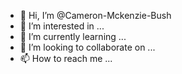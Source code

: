 - 👋 Hi, I’m @Cameron-Mckenzie-Bush
- 👀 I’m interested in ...
- 🌱 I’m currently learning ...
- 💞️ I’m looking to collaborate on ...
- 📫 How to reach me ...

<!---
Cameron-Mckenzie-Bush/Cameron-Mckenzie-Bush is a ✨ special ✨ repository because its `README.md` (this file) appears on your GitHub profile.
You can click the Preview link to take a look at your changes.
--->
